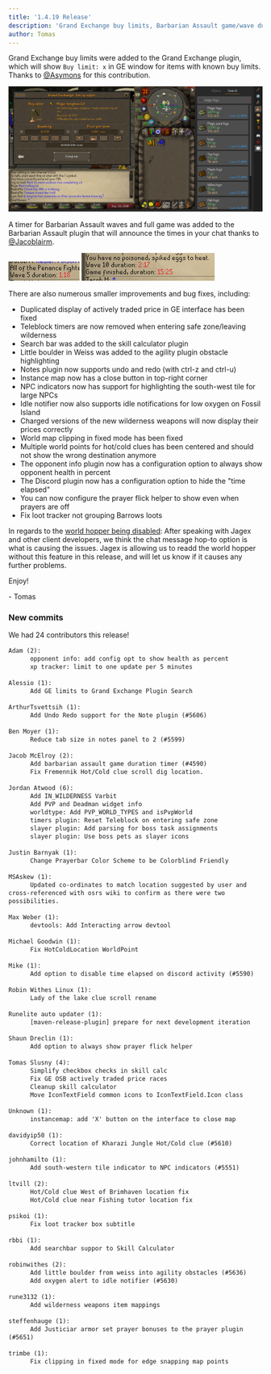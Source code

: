 ```yaml
---
title: '1.4.19 Release'
description: 'Grand Exchange buy limits, Barbarian Assault game/wave duration timers'
author: Tomas
---
```


Grand Exchange buy limits were added to the Grand Exchange plugin, which will show `Buy limit: x`
in GE window for items with known buy limits. Thanks to [@Asymons](https://github.com/Asymons) for this contribution.

![gebuylimits](/img/blog/1.4.19-Release/buylimits.png)

A timer for Barbarian Assault waves and full game was added to the Barbarian Assault plugin that will
announce the times in your chat thanks to [@Jacoblairm](https://github.com/Jacoblairm).

![bawave](/img/blog/1.4.19-Release/bawave.png)
![bagame](/img/blog/1.4.19-Release/bagame.png)

There are also numerous smaller improvements and bug fixes, including:

- Duplicated display of actively traded price in GE interface has been fixed
- Teleblock timers are now removed when entering safe zone/leaving wilderness
- Search bar was added to the skill calculator plugin
- Little boulder in Weiss was added to the agility plugin obstacle highlighting
- Notes plugin now supports undo and redo (with ctrl-z and ctrl-u)
- Instance map now has a close button in top-right corner
- NPC indicators now has support for highlighting the south-west tile for large NPCs
- Idle notifier now also supports idle notifications for low oxygen on Fossil Island
- Charged versions of the new wilderness weapons will now display their prices correctly
- World map clipping in fixed mode has been fixed
- Multiple world points for hot/cold clues has been centered and should not show the wrong destination anymore
- The opponent info plugin now has a configuration option to always show opponent health in percent
- The Discord plugin now has a configuration option to hide the "time elapsed"
- You can now configure the prayer flick helper to show even when prayers are off
- Fix loot tracker not grouping Barrows loots

In regards to the [world hopper being disabled](https://runelite.net/blog/show/2018-09-18-Worldhopper-disabled):
After speaking with Jagex and other client developers, we think the chat message hop-to option is what is causing the issues. Jagex is allowing us to readd the world hopper without this feature in this release, and will let us know if it causes any further problems.

Enjoy!

\- Tomas

### New commits

We had 24 contributors this release!

```
Adam (2):
      opponent info: add config opt to show health as percent
      xp tracker: limit to one update per 5 minutes

Alessio (1):
      Add GE limits to Grand Exchange Plugin Search

ArthurTsvettsih (1):
      Add Undo Redo support for the Note plugin (#5606)

Ben Moyer (1):
      Reduce tab size in notes panel to 2 (#5599)

Jacob McElroy (2):
      Add barbarian assault game duration timer (#4590)
      Fix Fremennik Hot/Cold clue scroll dig location.

Jordan Atwood (6):
      Add IN_WILDERNESS Varbit
      Add PVP and Deadman widget info
      worldtype: Add PVP_WORLD_TYPES and isPvpWorld
      timers plugin: Reset Teleblock on entering safe zone
      slayer plugin: Add parsing for boss task assignments
      slayer plugin: Use boss pets as slayer icons

Justin Barnyak (1):
      Change Prayerbar Color Scheme to be Colorblind Friendly

MSAskew (1):
      Updated co-ordinates to match location suggested by user and cross-referenced with osrs wiki to confirm as there were two possibilities.

Max Weber (1):
      devtools: Add Interacting arrow devtool

Michael Goodwin (1):
      Fix HotColdLocation WorldPoint

Mike (1):
      Add option to disable time elapsed on discord activity (#5590)

Robin Withes Linux (1):
      Lady of the lake clue scroll rename

Runelite auto updater (1):
      [maven-release-plugin] prepare for next development iteration

Shaun Dreclin (1):
      Add option to always show prayer flick helper

Tomas Slusny (4):
      Simplify checkbox checks in skill calc
      Fix GE OSB actively traded price races
      Cleanup skill calculator
      Move IconTextField common icons to IconTextField.Icon class

Unknown (1):
      instancemap: add 'X' button on the interface to close map

davidyip50 (1):
      Correct location of Kharazi Jungle Hot/Cold clue (#5610)

johnhamilto (1):
      Add south-western tile indicator to NPC indicators (#5551)

ltvill (2):
      Hot/Cold clue West of Brimhaven location fix
      Hot/Cold clue near Fishing tutor location fix

psikoi (1):
      Fix loot tracker box subtitle

rbbi (1):
      Add searchbar suppor to Skill Calculator

robinwithes (2):
      Add little boulder from weiss into agility obstacles (#5636)
      Add oxygen alert to idle notifier (#5630)

rune3132 (1):
      Add wilderness weapons item mappings

steffenhauge (1):
      Add Justiciar armor set prayer bonuses to the prayer plugin (#5651)

trimbe (1):
      Fix clipping in fixed mode for edge snapping map points
```
